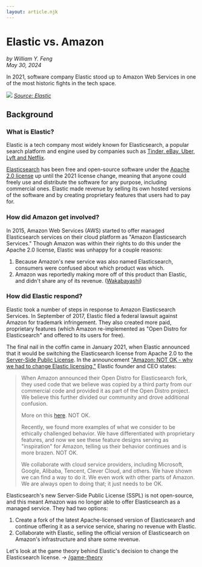 ```yaml
---
layout: article.njk
---
```


# Elastic vs. Amazon

_by William Y. Feng \
May 30, 2024_

In 2021, software company Elastic stood up to Amazon Web Services in one of the most historic fights in the tech space.

![](https://static-www.elastic.co/v3/assets/bltefdd0b53724fa2ce/blt11797b8c899b0a4f/620d211200f003242ae1138e/announcement-elastic-aws-blog-1680x980.png)
_[Source: Elastic](https://www.elastic.co/blog/elastic-and-amazon-reach-agreement-on-trademark-infringement-lawsuit)_

## Background

### What is Elastic?

Elastic is a tech company most widely known for Elasticsearch, a popular search platform and engine used by companies such as [Tinder, eBay, Uber, Lyft and Netflix](https://www.bbc.com/news/technology-48866151).

[Elasticsearch](https://github.com/elastic/elasticsearch) has been free and open-source software under the [Apache 2.0 license](https://www.apache.org/licenses/LICENSE-2.0) up until the 2021 license change, meaning that anyone could freely use and distribute the software for any purpose, including commercial ones. Elastic made revenue by selling its own hosted versions of the software and by creating proprietary features that users had to pay for.

### How did Amazon get involved?

In 2015, Amazon Web Services (AWS) started to offer managed Elasticsearch services on their cloud platform as "Amazon Elasticsearch Services." Though Amazon was within their rights to do this under the Apache 2.0 license, Elastic was unhappy for a couple reasons:

1. Because Amazon's new service was also named Elasticsearch, consumers were confused about which product was which.
2. Amazon was reportedly making more off of this product than Elastic, and didn't share any of its revenue. ([Wakabayashi](https://www.nytimes.com/2019/12/15/technology/amazon-aws-cloud-competition.html))

### How did Elastic respond?

Elastic took a number of steps in response to Amazon Elasticsearch Services. In September of 2017, Elastic filed a federal lawsuit against Amazon for trademark infringement. They also created more paid, proprietary features (which Amazon re-implemented as "Open Distro for Elasticsearch" and offered to its users for free).

The final nail in the coffin came in January 2021, when Elastic announced that it would be switching the Elasticsearch license from Apache 2.0 to the [Server-Side Public License](https://www.mongodb.com/legal/licensing/server-side-public-license). In the announcement ["Amazon: NOT OK - why we had to change Elastic licensing,"](https://www.elastic.co/blog/why-license-change-aws) Elastic founder and CEO states:

> When Amazon announced their Open Distro for Elasticsearch fork, they used code that we believe was copied by a third party from our commercial code and provided it as part of the Open Distro project. We believe this further divided our community and drove additional confusion.
>
> More on this [here](https://www.elastic.co/blog/dear-search-guard-users-including-amazon-elasticsearch-service-open-distro-and-others). NOT OK.
>
> Recently, we found more examples of what we consider to be ethically challenged behavior. We have differentiated with proprietary features, and now we see these feature designs serving as "inspiration" for Amazon, telling us their behavior continues and is more brazen. NOT OK.
>
> We collaborate with cloud service providers, including Microsoft, Google, Alibaba, Tencent, Clever Cloud, and others. We have shown we can find a way to do it. We even work with other parts of Amazon. We are always open to doing that; it just needs to be OK.

Elasticsearch's new Server-Side Public License (SSPL) is not open-source, and this meant Amazon was no longer able to offer Elasticsearch as a managed service. They had two options:

1. Create a fork of the latest Apache-licensed version of Elasticsearch and continue offering it as a service service, sharing no revenue with Elastic.
2. Collaborate with Elastic, selling the official version of Elasticsearch on Amazon's infrastructure and share some revenue.

Let's look at the game theory behind Elastic's decision to change the Elasticsearch license. -> [/game-theory](/game-theory)
